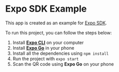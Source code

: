 # Expo SDK Example

This app is created as an example for [Expo SDK](https://docs.expo.dev/versions/latest/).

To run this project, you can follow the steps below:

1. Install [**Expo CLI**](https://docs.expo.dev/workflow/expo-cli/) on your computer
1. Install [**Expo Go**](https://expo.dev/client) in your phone
1. Install all the dependencies using `npm install`
1. Run the project with `expo start`
1. Scan the QR code using **Expo Go** on your phone

